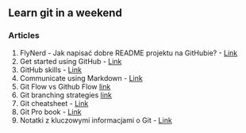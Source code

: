 ## Learn git in a weekend

### Articles
1. FlyNerd - Jak napisać dobre README projektu na GitHubie? - [Link](https://www.flynerd.pl/2018/06/jak-napisac-dobre-readme-projektu-na-githubie.html)
2. Get started using GitHub - [Link](https://github.com/skills/introduction-to-github)
3. GitHub skills - [Link](https://github.com/skills)
4. Communicate using Markdown - [Link](https://github.com/skills/communicate-using-markdown)
5. Git Flow vs Github Flow [link](https://www.geeksforgeeks.org/git/git-flow-vs-github-flow/)
6. Git branching strategies [link](https://dev.to/juniourrau/6-types-of-git-branching-strategy-g54)
7. Git cheatsheet - [Link](https://education.github.com/git-cheat-sheet-education.pdf)
8. Git Pro book - [Link](https://git-scm.com/book/pl/v2)
9. Notatki z kluczowymi informacjami o Git - [Link](https://github.com/bogdanpolak/nauka-gita)